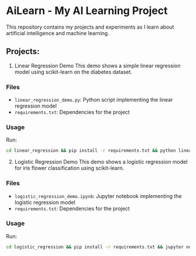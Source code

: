 # AiLearn - My AI Learning Project

This repository contains my projects and experiments as I learn about artificial intelligence and machine learning.

## Projects: 
1. Linear Regression Demo
This demo shows a simple linear regression model using scikit-learn on the diabetes dataset.

### Files
- `linear_regression_demo.py`: Python script implementing the linear regression model
- `requirements.txt`: Dependencies for the project

### Usage
Run: 
```sh
cd linear_regression && pip install -r requirements.txt && python linear_regression_demo.py
```

2. Logistic Regression Demo
This demo shows a logistic regression model for iris flower classification using scikit-learn.

### Files
- `logistic_regression_demo.ipynb`: Jupyter notebook implementing the logistic regression model
- `requirements.txt`: Dependencies for the project

### Usage
Run:
```sh
cd logistic_regression && pip install -r requirements.txt && jupyter notebook logistic_regression_demo.ipynb
```
